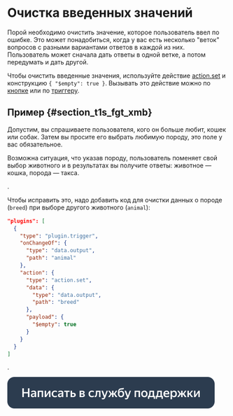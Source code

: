 # Очистка введенных значений

Порой необходимо очистить значение, которое пользователь ввел по ошибке. Это может понадобиться, когда у вас есть несколько "веток" вопросов с разными вариантами ответов в каждой из них. Пользователь может сначала дать ответы в одной ветке, а потом передумать и дать другой.

Чтобы очистить введенные значения, используйте действие [action.set](../reference/action.set.md) и конструкцию `{ "$empty": true }`. Вызывать это действие можно по [кнопке](../reference/view.action-button.md) или по [триггеру](../reference/plugin.trigger.md).

## Пример {#section_t1s_fgt_xmb}

Допустим, вы спрашиваете пользователя, кого он больше любит, кошек или собак. Затем вы просите его выбрать любимую породу, это поле у вас обязательное.

Возможна ситуация, что указав породу, пользователь поменяет свой выбор животного и в результатах вы получите ответы: животное — кошка, порода — такса.

.

Чтобы исправить это, надо добавить код для очистки данных о породе (`breed`) при выборе другого животного (`animal`):

```json
"plugins": [
  {
    "type": "plugin.trigger",
    "onChangeOf": {
      "type": "data.output",
      "path": "animal"
    },
    "action": {
      "type": "action.set",
      "data": {
        "type": "data.output",
        "path": "breed"
      },
      "payload": {
        "$empty": true
      }
    }
  }
]
```

.


[![](../_images/buttons/contact-support.svg)](../concepts/support.md)

